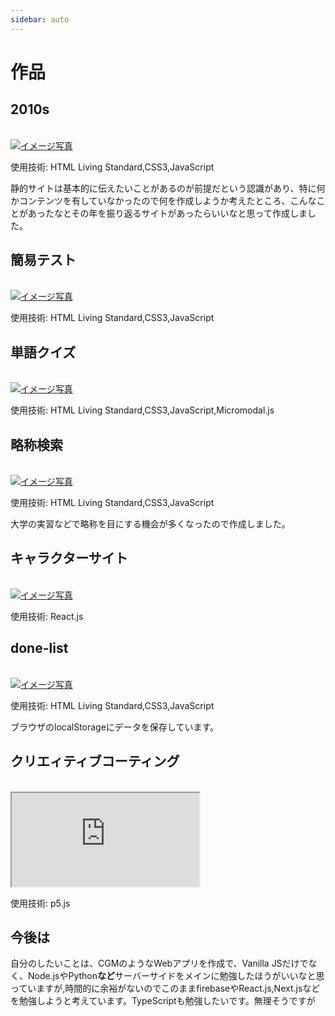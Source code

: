```yaml
---
sidebar: auto
---
```


# 作品

## 2010s

<br>

<a href="https://phihash.github.io/2010s/" target="_blank" rel="noopener" >
 <img src="/2010s.png" alt="イメージ写真">
</a>

使用技術: HTML Living Standard,CSS3,JavaScript

静的サイトは基本的に伝えたいことがあるのが前提だという認識があり、特に何かコンテンツを有していなかったので何を作成しようか考えたところ、こんなことがあったなとその年を振り返るサイトがあったらいいなと思って作成しました。


## 簡易テスト

<br>
<a href="https://phihash.github.io/Quiz/" target="_blank" rel="noopener" >
 <img src="/quiz.png" alt="イメージ写真">
</a>

使用技術: HTML Living Standard,CSS3,JavaScript

## 単語クイズ
<br>
<a href="https://phihash.github.io/Typing/" target="_blank" rel="noopener" >
 <img src="/typing.png" alt="イメージ写真">
</a>

使用技術: HTML Living Standard,CSS3,JavaScript,Micromodal.js


## 略称検索
<br>


<a href="https://phihash.github.io/AbbreviationQuiz/" target="_blank" rel="noopener" >
 <img src="/abbr.png" alt="イメージ写真">
</a>

使用技術: HTML Living Standard,CSS3,JavaScript

大学の実習などで略称を目にする機会が多くなったので作成しました。


## キャラクターサイト
<br>


<a href="https://illust.phihash.net" target="_blank" rel="noopener" >
 <img src="/illust.png" alt="イメージ写真">
</a>

使用技術: React.js


## done-list
<br>
<a href="https://task-list-phihash.firebaseapp.com/" target="_blank" rel="noopener" >
 <img src="/done-list.png" alt="イメージ写真">
</a>

使用技術: HTML Living Standard,CSS3,JavaScript

ブラウザのlocalStorageにデータを保存しています。



## クリエィティブコーティング

<br />
<div style="{position: relative; width: 100%;  height:540px; overflow-y:scroll; border:0; -webkit-overflow-scrolling:touch;}">
<iframe src="https://openprocessing.org/sketch/1727843/embed/" style="{position:absolute;top:0;left:0;width:100%; border:0; height: 100%; }" ></iframe>
</div>

使用技術: p5.js


## 今後は


自分のしたいことは、CGMのようなWebアプリを作成で、Vanilla JSだけでなく、Node.jsやPython**など**サーバーサイドをメインに勉強したほうがいいなと思っていますが,時間的に余裕がないのでこのままfirebaseやReact.js,Next.jsなどを勉強しようと考えています。TypeScriptも勉強したいです。無理そうですが


